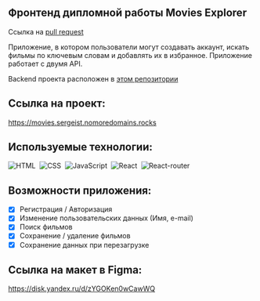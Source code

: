 ## Фронтенд дипломной работы Movies Explorer

Ссылка на [pull request](https://github.com/SergeiStepantsov/movies-explorer-frontend/pull/2) 

Приложение, в котором пользователи могут создавать аккаунт, искать фильмы по ключевым словам и добавлять их в избранное.
Приложение работает с двумя API.

Backend проекта расположен в [этом репозитории](https://github.com/SergeiStepantsov/movies-explorer-api)

## Ссылка на проект: 

https://movies.sergeist.nomoredomains.rocks


## Используемые технологии:
![HTML](https://img.shields.io/badge/-HTML-05122A?style=flat&logo=HTML5)&nbsp;
![CSS](https://img.shields.io/badge/-CSS-05122A?style=flat&logo=CSS3&logoColor=1572B6)&nbsp;
![JavaScript](https://img.shields.io/badge/-JavaScript-05122A?style=flat&logo=javascript)&nbsp;
![React](https://img.shields.io/badge/-React-05122A?style=flat&logo=react)&nbsp;
![React-router](https://img.shields.io/badge/-React_Router-05122A?style=flat&logo=react-router)&nbsp;

## Возможности приложения:

- [x] Регистрация / Авторизация
- [x] Изменение пользовательских данных (Имя, e-mail)
- [x] Поиск фильмов 
- [x] Сохранение / удаление фильмов
- [x] Сохранение данных при перезагрузке

## Ссылка на макет в Figma:
https://disk.yandex.ru/d/zYGOKen0wCawWQ
